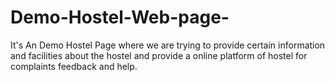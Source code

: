 # Demo-Hostel-Web-page-
It's An Demo Hostel Page where we are trying to provide certain information and facilities about the hostel and provide a online platform of hostel for complaints feedback and help.
